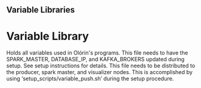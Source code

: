 ## Variable Libraries

# Variable Library

Holds all variables used in Olórin's programs. This file needs to have the SPARK_MASTER, DATABASE_IP, and KAFKA_BROKERS updated during setup. See setup instructions for details. This file needs to be distributed to the producer, spark master, and visualizer nodes. This is accomplished by using ‘setup_scripts/variable_push.sh’ during the setup procedure.
